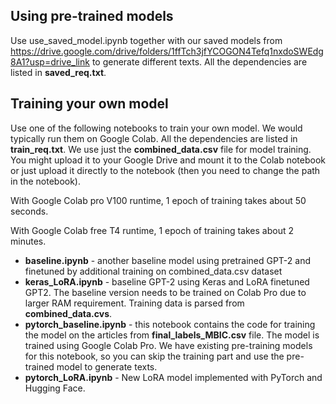 ## Using pre-trained models

Use use_saved_model.ipynb together with our saved models from https://drive.google.com/drive/folders/1ffTch3jfYCOGON4Tefq1nxdoSWEdg8A1?usp=drive_link to generate different texts. All the dependencies are listed in **saved_req.txt**.

## Training your own model

Use one of the following notebooks to train your own model. We would typically run them on Google Colab. All the dependencies are listed in **train_req.txt**. We use just the **combined_data.csv** file for model training. You might upload it to your Google Drive and mount it to the Colab notebook or just upload it directly to the notebook (then you need to change the path in the notebook).

With Google Colab pro V100 runtime, 1 epoch of training takes about 50 seconds.

With Google Colab free T4 runtime, 1 epoch of training takes about 2 minutes.


- **baseline.ipynb** - another baseline model using pretrained GPT-2 and finetuned by additional training on combined_data.csv dataset
- **keras_LoRA.ipynb** - baseline GPT-2 using Keras and LoRA finetuned GPT2. The baseline version needs to be trained on Colab Pro due to larger RAM requirement. Training data is parsed from **combined_data.cvs**. 
- **pytorch_baseline.ipynb** - this notebook contains the code for training the model on the articles from **final_labels_MBIC.csv** file. The model is trained using Google Colab Pro. We have existing pre-training models for this notebook, so you can skip the training part and use the pre-trained model to generate texts.
- **pytorch_LoRA.ipynb** - New LoRA model implemented with PyTorch and Hugging Face.